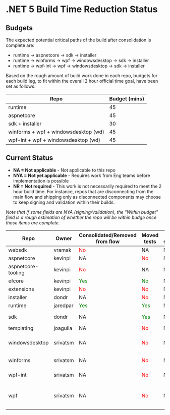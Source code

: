 # .NET 5 Build Time Reduction Status

## Budgets

The expected potential critical paths of the build after consolidation is complete are:

- runtime -> aspnetcore -> sdk -> installer
- runtime -> winforms -> wpf -> windowsdesktop -> sdk -> installer
- runtime -> wpf-int -> wpf -> windowsdesktop -> sdk -> installer

Based on the rough amount of build work done in each repo, budgets for each build leg, to fit within the overall 2 hour official time goal, have been set as follows:

| Repo                                 | Budget (mins) |
| ------------------------------------ | ------------- |
| runtime                              | 45            |
| aspnetcore                           | 45            |
| sdk + installer                      | 30            |
| winforms + wpf + windowsdesktop (wd) | 45            |
| wpf-int + wpf + windowsdesktop (wd)  | 45            |

## Current Status

- **NA = Not applicable** - Not applicable to this repo
- **NYA = Not yet applicable** - Requires work from Eng teams before implementation is possible
- **NR = Not required** - This work is not necessarily required to meet the 2 hour build time. For instance,
  repos that are disconnecting from the main flow and shipping only as disconnected components may choose to keep
  signing and validation within their builds.

*Note that if some fields are NYA (signing/validation), the "Within budget" field is a rough estimation
of whether the repo will be within budge once those items are complete.*


| Repo               | Owner    | Consolidated/Removed from flow       | Moved tests                          | Post-signing | Post-validation | Budget (mins)                   | Within budget                     |
| ------------------ | -------- | ------------------------------------ | ------------------------------------ | ------------ | --------------- | ------------------------------- | --------------------------------- |
| websdk             | vramak   | <span style="color:red">No</span>    | NA                                   | NA           | NA              | NA                              | NA                                |
| aspnetcore         | kevinpi  | NA                                   | <span style="color:red">No</span>    | NYA          | NYA             | 45                              | <span style="color:red">No</span> |
| aspnetcore-tooling | kevinpi  | <span style="color:red">No</span>    | NA                                   | NA           | NA              | NA                              | NA                                |
| efcore             | kevinpi  | <span style="color:green">Yes</span> | <span style="color:green">No</span>  | NR           | NR              | NA                              | NA                                |
| extensions         | kevinpi  | <span style="color:red">No</span>    | <span style="color:red">No</span>    | NR           | NR              | NA                              | NA                                |
| installer          | dondr    | NA                                   | <span style="color:red">No</span>    | NYA          | NYA             | 30 (w/sdk)                      | <span style="color:red">No</span> |
| runtime            | jaredpar | <span style="color:green">Yes</span> | <span style="color:green">Yes</span> | NYA          | NYA             | 45                              | <span style="color:red">No</span> |
| sdk                | dondr    | NA                                   | <span style="color:green">Yes</span> | NYA          | NYA             | 30 (w/installer)                | <span style="color:red">No</span> |
| templating         | joaguila | NA                                   | <span style="color:red">No</span>    | NYA          | NYA             | NA                              | NA                                |
| windowsdesktop     | srivatsm | NA                                   | <span style="color:red">No</span>    | NYA          | NYA             | 45 (w/winforms + wpf)           | <span style="color:red">No</span> |
| winforms           | srivatsm | NA                                   | <span style="color:red">No</span>    | NYA          | NYA             | 45 (w/wpf + wd)                 | <span style="color:red">No</span> |
| wpf-int            | srivatsm | NA                                   | <span style="color:red">No</span>    | NYA          | NYA             | 45 (w/wpf + wd)                 | <span style="color:red">No</span> |
| wpf                | srivatsm | NA                                   | <span style="color:red">No</span>    | NYA          | NYA             | 45 (w/winforms or wpf-int + wd) | <span style="color:red">No</span> |